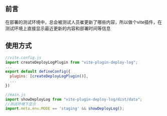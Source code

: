 ## 前言
在部署的测试环境中，总会被测试人员崔更新了哪些内容，所以做个vite插件，在测试环境上直接显示最近更新的内容和部署时间等信息

## 使用方式
```javascript
//vite.config.js
import createDeployLogPlugin from "vite-plugin-deploy-log";
...
export default defineConfig({
  plugins: [createDeployLogPlugin()],
  ...
})

//main.js
import showDeployLog from "vite-plugin-deploy-log/dist/data";
//测试环境下显示
import.meta.env.MODE == 'staging' && showDeployLog();

```

